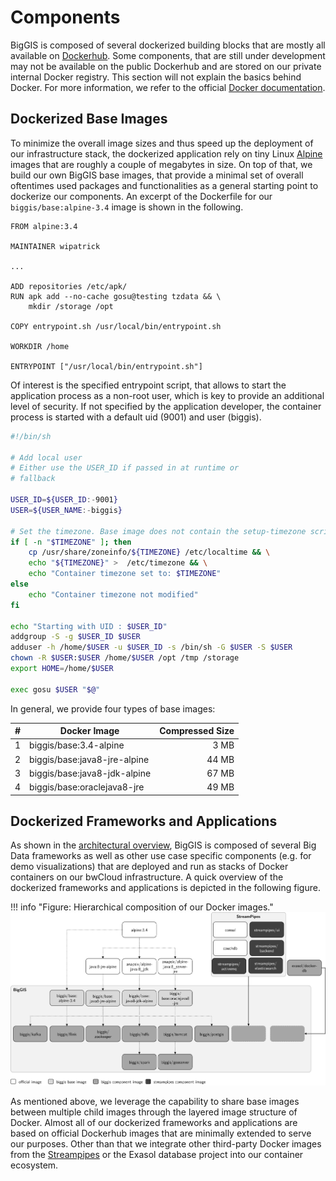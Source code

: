 # Components

BigGIS is composed of several dockerized building blocks that are mostly all available on [Dockerhub](https://hub.docker.com/u/biggis/). Some components, that are still under development may not be available on the public 
Dockerhub and are stored on our private internal Docker registry. This section will not explain the basics behind 
Docker. For more information, we refer to the official [Docker documentation](https://docs.docker.com/). 

## Dockerized Base Images
To minimize the overall image sizes and thus speed up the deployment of our infrastructure stack, the dockerized 
application rely on tiny Linux [Alpine](https://alpinelinux.org/) images that are roughly a couple of megabytes in 
size. On top of that, we build our own BigGIS base images, that provide a minimal set of overall oftentimes used 
packages and functionalities as a general starting point to dockerize our components. An excerpt of the Dockerfile for 
our `biggis/base:alpine-3.4` image is shown in the following.

```Docker
FROM alpine:3.4

MAINTAINER wipatrick

...

ADD repositories /etc/apk/
RUN apk add --no-cache gosu@testing tzdata && \
    mkdir /storage /opt

COPY entrypoint.sh /usr/local/bin/entrypoint.sh

WORKDIR /home

ENTRYPOINT ["/usr/local/bin/entrypoint.sh"]
```
Of interest is the specified entrypoint script, that allows to start the application process as a non-root user, 
which is key to provide an additional level of security. If not specified by the application developer, the container
 process is started with a default uid (9001) and user (biggis).

```bash
#!/bin/sh

# Add local user
# Either use the USER_ID if passed in at runtime or
# fallback

USER_ID=${USER_ID:-9001}
USER=${USER_NAME:-biggis}

# Set the timezone. Base image does not contain the setup-timezone script, so an alternate way is used.
if [ -n "$TIMEZONE" ]; then
    cp /usr/share/zoneinfo/${TIMEZONE} /etc/localtime && \
	echo "${TIMEZONE}" >  /etc/timezone && \
	echo "Container timezone set to: $TIMEZONE"
else
	echo "Container timezone not modified"
fi

echo "Starting with UID : $USER_ID"
addgroup -S -g $USER_ID $USER
adduser -h /home/$USER -u $USER_ID -s /bin/sh -G $USER -S $USER
chown -R $USER:$USER /home/$USER /opt /tmp /storage
export HOME=/home/$USER

exec gosu $USER "$@"
```

In general, we provide four types of base images:

| # | Docker Image                 | Compressed Size |
|---|------------------------------|----------------:|
| 1 | biggis/base:3.4-alpine       |            3 MB |
| 2 | biggis/base:java8-jre-alpine |           44 MB |
| 3 | biggis/base:java8-jdk-alpine |           67 MB |
| 4 | biggis/base:oraclejava8-jre  |           49 MB |

## Dockerized Frameworks and Applications

As shown in the [architectural overview](../arch-overview), BigGIS is composed of several Big Data frameworks as 
well as other use case specific components (e.g. for demo visualizations) that are deployed and run as stacks of Docker 
containers on our bwCloud infrastructure. A quick overview of the dockerized frameworks and applications is depicted in 
the following figure.

!!! info "Figure: Hierarchical composition of our Docker images."
    ![](docker-images.png)
    
As mentioned above, we leverage the capability to share base images between multiple child images through the layered
 image structure of Docker. Almost all of our dockerized frameworks and applications are based on official Dockerhub 
 images that are minimally extended to serve our purposes. Other than that we integrate other third-party Docker 
 images from the [Streampipes](../stream-pipes) or the Exasol database project into our container ecosystem.